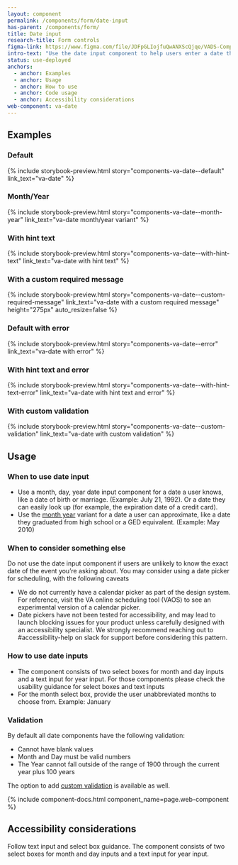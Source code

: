 ```yaml
---
layout: component
permalink: /components/form/date-input
has-parent: /components/form/
title: Date input
research-title: Form controls
figma-link: https://www.figma.com/file/JDFpGLIojfuQwANXScQjqe/VADS-Component-Examples?type=design&node-id=1360%3A82038&mode=design&t=TiJHClaf3VQ6wU6B-1
intro-text: "Use the date input component to help users enter a date they would know or a date they can approximate."
status: use-deployed
anchors:
  - anchor: Examples
  - anchor: Usage
  - anchor: How to use
  - anchor: Code usage
  - anchor: Accessibility considerations
web-component: va-date
---
```


## Examples

### Default
{% include storybook-preview.html story="components-va-date--default" link_text="va-date" %}

### Month/Year
{% include storybook-preview.html story="components-va-date--month-year" link_text="va-date month/year variant" %}

### With hint text
{% include storybook-preview.html story="components-va-date--with-hint-text" link_text="va-date with hint text" %}

### With a custom required message
{% include storybook-preview.html story="components-va-date--custom-required-message" link_text="va-date with a custom required message" height="275px" auto_resize=false  %}

### Default with error
{% include storybook-preview.html story="components-va-date--error" link_text="va-date with error" %}

### With hint text and error
{% include storybook-preview.html story="components-va-date--with-hint-text-error" link_text="va-date with hint text and error" %}

### With custom validation
{% include storybook-preview.html story="components-va-date--custom-validation" link_text="va-date with custom validation" %}

## Usage

### When to use date input

- Use a month, day, year date input component for a date a user knows, like a date of birth or marriage.  (Example: July 21, 1992). Or a date they can easily look up (for example, the expiration date of a credit card).
- Use the [month year](#monthyear) variant for a date a user can approximate, like a date they graduated from high school or a GED equivalent. (Example: May 2010) 

### When to consider something else

Do not use the date input component if users are unlikely to know the exact date of the event you’re asking about. You may consider using a date picker for scheduling, with the following caveats

- We do not currently have a calendar picker as part of the design system. For reference, visit the VA online scheduling tool (VAOS) to see an experimental version of a calendar picker.
- Date pickers have not been tested for accessibility, and may lead to launch blocking issues for your product unless carefully designed with an accessibility specialist. We strongly recommend reaching out to #accessibility-help on slack for support before considering this pattern.

### How to use date inputs

- The component consists of two select boxes for month and day inputs and a text input for year input. For those components please check the usability guidance for select boxes and text inputs
- For the month select box, provide the user unabbreviated months to choose from. Example: January

### Validation
By default all date components have the following validation:
- Cannot have blank values
- Month and Day must be valid numbers
- The Year cannot fall outside of the range of 1900 through the current year plus 100 years

The option to add [custom validation](#with-custom-validation) is available as well.


{% include component-docs.html component_name=page.web-component %}

## Accessibility considerations

Follow text input and select box guidance. The component consists of two select boxes for month and day inputs and a text input for year input.